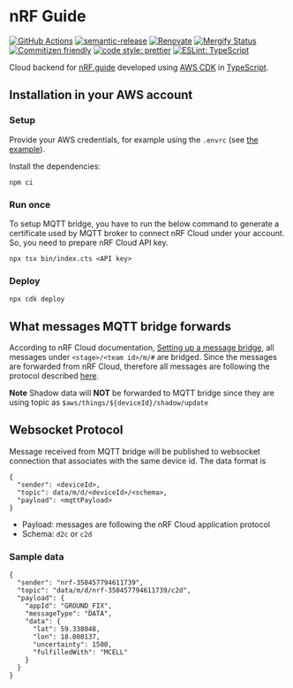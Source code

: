 # nRF Guide

[![GitHub Actions](https://github.com/NordicSemiconductor/nrf.guide-backend/workflows/Test%20and%20Release/badge.svg)](https://github.com/NordicSemiconductor/nrf.guide-backend/actions/workflows/test-and-release.yaml)
[![semantic-release](https://img.shields.io/badge/%20%20%F0%9F%93%A6%F0%9F%9A%80-semantic--release-e10079.svg)](https://github.com/semantic-release/semantic-release)
[![Renovate](https://img.shields.io/badge/renovate-enabled-brightgreen.svg)](https://renovatebot.com)
[![Mergify Status](https://img.shields.io/endpoint.svg?url=https://api.mergify.com/v1/badges/NordicSemiconductor/nrf.guide-backend)](https://mergify.io)
[![Commitizen friendly](https://img.shields.io/badge/commitizen-friendly-brightgreen.svg)](http://commitizen.github.io/cz-cli/)
[![code style: prettier](https://img.shields.io/badge/code_style-prettier-ff69b4.svg)](https://github.com/prettier/prettier/)
[![ESLint: TypeScript](https://img.shields.io/badge/ESLint-TypeScript-blue.svg)](https://github.com/typescript-eslint/typescript-eslint)

Cloud backend for [nRF.guide](https://github.com/NordicSemiconductor/nrf.guide)
developed using [AWS CDK](https://aws.amazon.com/cdk) in
[TypeScript](https://www.typescriptlang.org/).

## Installation in your AWS account

### Setup

Provide your AWS credentials, for example using the `.envrc` (see
[the example](.envrc.example)).

Install the dependencies:

```
npm ci
```

### Run once

To setup MQTT bridge, you have to run the below command to generate a
certificate used by MQTT broker to connect nRF Cloud under your account. So, you
need to prepare nRF Cloud API key.

```
npx tsx bin/index.cts <API key>
```

### Deploy

```
npx cdk deploy
```

## What messages MQTT bridge forwards

According to nRF Cloud documentation,
[Setting up a message bridge](https://docs.nrfcloud.com/Devices/Messages/SetupMessageBridge/),
all messages under `<stage>/<team id>/m/#` are bridged. Since the messages are
forwarded from nRF Cloud, therefore all messages are following the protocol
described
[here](https://github.com/nRFCloud/application-protocols/tree/v1/schemas).

**Note** Shadow data will **NOT** be forwarded to MQTT bridge since they are
using topic as `$aws/things/${deviceId}/shadow/update`

## Websocket Protocol

Message received from MQTT bridge will be published to websocket connection that
associates with the same device id. The data format is

```
{
  "sender": <deviceId>,
  "topic": data/m/d/<deviceId>/<schema>,
  "payload": <mqttPayload>
}
```

- Payload: messages are following the nRF Cloud application protocol
- Schema: `d2c` or `c2d`

### Sample data

```
{
  "sender": "nrf-350457794611739",
  "topic": "data/m/d/nrf-350457794611739/c2d",
  "payload": {
    "appId": "GROUND_FIX",
    "messageType": "DATA",
    "data": {
      "lat": 59.338048,
      "lon": 18.008137,
      "uncertainty": 1500,
      "fulfilledWith": "MCELL"
    }
  }
}
```
